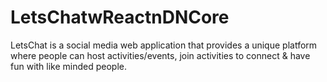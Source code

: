 # LetsChatwReactnDNCore

LetsChat is a social media web application that provides a unique
          platform where people can host activities/events, join activities to
          connect & have fun with like minded people.
          
          



    
